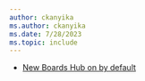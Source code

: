 ```yaml
---
author: ckanyika
ms.author: ckanyika
ms.date: 7/28/2023
ms.topic: include
---
```


- [New Boards Hub on by default](#new-boards-hub-on-by-default)